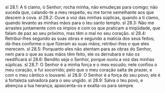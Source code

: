 sl 28.1: A ti clamo, ó Senhor; rocha minha, não emudeças para comigo; não suceda que, calando-te a meu respeito, eu me torne semelhante aos que descem à cova.
sl 28.2: Ouve a voz das minhas súplicas, quando a ti clamo, quando levanto as minhas mãos para o teu santo templo.
sl 28.3: Não me arrastes juntamente com os ímpios e com os que praticam a iniqüidade, que falam de paz ao seu próximo, mas têm o mal no seu coração.
sl 28.4: Retribui-lhes segundo as suas obras e segundo a malícia dos seus feitos; dá-lhes conforme o que fizeram as suas mãos; retribui-lhes o que eles merecem.
sl 28.5: Porquanto eles não atentam para as obras do Senhor, nem para o que as suas mãos têm feito, ele os derrubará e não os reedificará
sl 28.6: Bendito seja o Senhor, porque ouviu a voz das minhas súplicas.
sl 28.7: O Senhor é a minha força e o meu escudo; nele confiou o meu coração, e fui socorrido; pelo que o meu coração salta de prazer, e com o meu cântico o louvarei.
sl 28.8: O Senhor é a força do seu povo; ele é a fortaleza salvadora para o seu ungido.
sl 28.9: Salva o teu povo, e abençoa a tua herança; apascenta-os e exalta-os para sempre.
